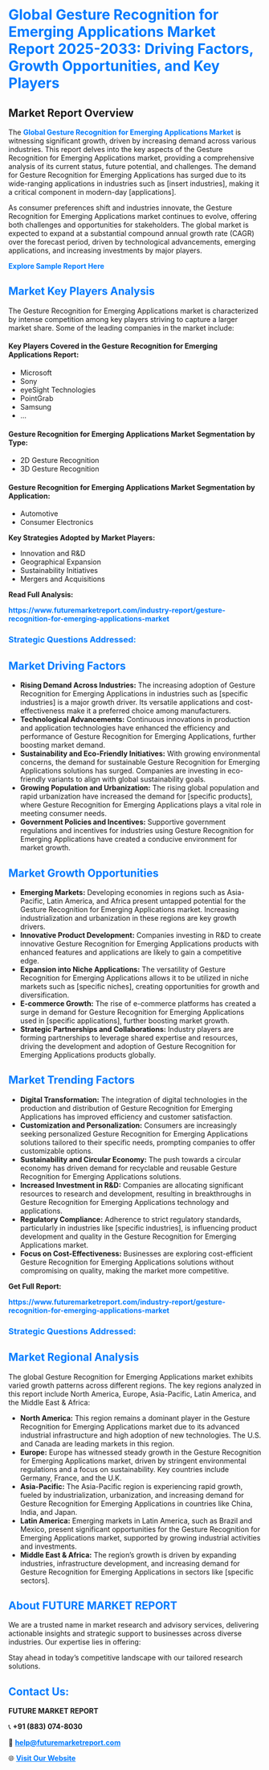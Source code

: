 <h1 style="color: #007BFF;">Global Gesture Recognition for Emerging Applications Market Report 2025-2033: Driving Factors, Growth Opportunities, and Key Players</h1>

<section id="overview">
<h2>Market Report Overview</h2>
<p>The <a href="https://www.futuremarketreport.com/industry-report/gesture-recognition-for-emerging-applications-market" style="color: #007BFF; text-decoration: none;"><strong>Global Gesture Recognition for Emerging Applications Market</strong></a> is witnessing significant growth, driven by increasing demand across various industries. This report delves into the key aspects of the Gesture Recognition for Emerging Applications market, providing a comprehensive analysis of its current status, future potential, and challenges. The demand for Gesture Recognition for Emerging Applications has surged due to its wide-ranging applications in industries such as [insert industries], making it a critical component in modern-day [applications].</p>
<p>As consumer preferences shift and industries innovate, the Gesture Recognition for Emerging Applications market continues to evolve, offering both challenges and opportunities for stakeholders. The global market is expected to expand at a substantial compound annual growth rate (CAGR) over the forecast period, driven by technological advancements, emerging applications, and increasing investments by major players.</p>
</section>

<section id="overview">
<p><a href="https://www.futuremarketreport.com/request-sample/reportId=104052" style="color: #007BFF; text-decoration: none;"><strong>Explore Sample Report Here</strong></a></p>
</section>

<section id="key-players">
<h2 style="color: #007BFF;">Market Key Players Analysis</h2>
<p>The Gesture Recognition for Emerging Applications market is characterized by intense competition among key players striving to capture a larger market share. Some of the leading companies in the market include:</p>
<h4>Key Players Covered in the Gesture Recognition for Emerging Applications Report:</h4>
<ul><li>Microsoft</li><li>Sony</li><li>eyeSight Technologies</li><li>PointGrab</li><li>Samsung</li><li>...</li></ul>
<h4>Gesture Recognition for Emerging Applications Market Segmentation by Type:</h4>
<ul><li>2D Gesture Recognition</li><li>3D Gesture Recognition</li></ul>

<h4>Gesture Recognition for Emerging Applications Market Segmentation by Application:</h4>
<ul><li>Automotive</li><li>Consumer Electronics</li></ul>
<p><strong>Key Strategies Adopted by Market Players:</strong></p>
<ul>
<li>Innovation and R&D</li>
<li>Geographical Expansion</li>
<li>Sustainability Initiatives</li>
<li>Mergers and Acquisitions</li>
</ul>
</section>

<section>
<p><strong>Read Full Analysis: </strong></p><a href="https://www.futuremarketreport.com/industry-report/gesture-recognition-for-emerging-applications-market" style="color: #007BFF; text-decoration: none;"><strong>https://www.futuremarketreport.com/industry-report/gesture-recognition-for-emerging-applications-market</strong></a>
<h3 style="color: #007BFF;">Strategic Questions Addressed:</h3>
</section>

<section id="driving-factors">
<h2 style="color: #007BFF;">Market Driving Factors</h2>
<ul>
<li><strong>Rising Demand Across Industries:</strong> The increasing adoption of Gesture Recognition for Emerging Applications in industries such as [specific industries] is a major growth driver. Its versatile applications and cost-effectiveness make it a preferred choice among manufacturers.</li>
<li><strong>Technological Advancements:</strong> Continuous innovations in production and application technologies have enhanced the efficiency and performance of Gesture Recognition for Emerging Applications, further boosting market demand.</li>
<li><strong>Sustainability and Eco-Friendly Initiatives:</strong> With growing environmental concerns, the demand for sustainable Gesture Recognition for Emerging Applications solutions has surged. Companies are investing in eco-friendly variants to align with global sustainability goals.</li>
<li><strong>Growing Population and Urbanization:</strong> The rising global population and rapid urbanization have increased the demand for [specific products], where Gesture Recognition for Emerging Applications plays a vital role in meeting consumer needs.</li>
<li><strong>Government Policies and Incentives:</strong> Supportive government regulations and incentives for industries using Gesture Recognition for Emerging Applications have created a conducive environment for market growth.</li>
</ul>
</section>

<section id="growth-opportunities">
<h2 style="color: #007BFF;">Market Growth Opportunities</h2>
<ul>
<li><strong>Emerging Markets:</strong> Developing economies in regions such as Asia-Pacific, Latin America, and Africa present untapped potential for the Gesture Recognition for Emerging Applications market. Increasing industrialization and urbanization in these regions are key growth drivers.</li>
<li><strong>Innovative Product Development:</strong> Companies investing in R&D to create innovative Gesture Recognition for Emerging Applications products with enhanced features and applications are likely to gain a competitive edge.</li>
<li><strong>Expansion into Niche Applications:</strong> The versatility of Gesture Recognition for Emerging Applications allows it to be utilized in niche markets such as [specific niches], creating opportunities for growth and diversification.</li>
<li><strong>E-commerce Growth:</strong> The rise of e-commerce platforms has created a surge in demand for Gesture Recognition for Emerging Applications used in [specific applications], further boosting market growth.</li>
<li><strong>Strategic Partnerships and Collaborations:</strong> Industry players are forming partnerships to leverage shared expertise and resources, driving the development and adoption of Gesture Recognition for Emerging Applications products globally.</li>
</ul>
</section>

<section id="trending-factors">
<h2 style="color: #007BFF;">Market Trending Factors</h2>
<ul>
<li><strong>Digital Transformation:</strong> The integration of digital technologies in the production and distribution of Gesture Recognition for Emerging Applications has improved efficiency and customer satisfaction.</li>
<li><strong>Customization and Personalization:</strong> Consumers are increasingly seeking personalized Gesture Recognition for Emerging Applications solutions tailored to their specific needs, prompting companies to offer customizable options.</li>
<li><strong>Sustainability and Circular Economy:</strong> The push towards a circular economy has driven demand for recyclable and reusable Gesture Recognition for Emerging Applications solutions.</li>
<li><strong>Increased Investment in R&D:</strong> Companies are allocating significant resources to research and development, resulting in breakthroughs in Gesture Recognition for Emerging Applications technology and applications.</li>
<li><strong>Regulatory Compliance:</strong> Adherence to strict regulatory standards, particularly in industries like [specific industries], is influencing product development and quality in the Gesture Recognition for Emerging Applications market.</li>
<li><strong>Focus on Cost-Effectiveness:</strong> Businesses are exploring cost-efficient Gesture Recognition for Emerging Applications solutions without compromising on quality, making the market more competitive.</li>
</ul>
</section>

<section>
<p><strong>Get Full Report: </strong></p><a href="https://www.futuremarketreport.com/industry-report/gesture-recognition-for-emerging-applications-market" style="color: #007BFF; text-decoration: none;"><strong>https://www.futuremarketreport.com/industry-report/gesture-recognition-for-emerging-applications-market</strong></a>
<h3 style="color: #007BFF;">Strategic Questions Addressed:</h3>
</section>


<section id="regional-analysis">
<h2 style="color: #007BFF;">Market Regional Analysis</h2>
<p>The global Gesture Recognition for Emerging Applications market exhibits varied growth patterns across different regions. The key regions analyzed in this report include North America, Europe, Asia-Pacific, Latin America, and the Middle East & Africa:</p>
<ul>
<li><strong>North America:</strong> This region remains a dominant player in the Gesture Recognition for Emerging Applications market due to its advanced industrial infrastructure and high adoption of new technologies. The U.S. and Canada are leading markets in this region.</li>
<li><strong>Europe:</strong> Europe has witnessed steady growth in the Gesture Recognition for Emerging Applications market, driven by stringent environmental regulations and a focus on sustainability. Key countries include Germany, France, and the U.K.</li>
<li><strong>Asia-Pacific:</strong> The Asia-Pacific region is experiencing rapid growth, fueled by industrialization, urbanization, and increasing demand for Gesture Recognition for Emerging Applications in countries like China, India, and Japan.</li>
<li><strong>Latin America:</strong> Emerging markets in Latin America, such as Brazil and Mexico, present significant opportunities for the Gesture Recognition for Emerging Applications market, supported by growing industrial activities and investments.</li>
<li><strong>Middle East & Africa:</strong> The region’s growth is driven by expanding industries, infrastructure development, and increasing demand for Gesture Recognition for Emerging Applications in sectors like [specific sectors].</li>
</ul>
</section>

<footer>
<h2 style="color: #007BFF;">About FUTURE MARKET REPORT</h2>
<p>We are a trusted name in market research and advisory services, delivering actionable insights and strategic support to businesses across diverse industries. Our expertise lies in offering:</p>

<p>Stay ahead in today’s competitive landscape with our tailored research solutions.</p>

<h2 style="color: #007BFF;">Contact Us:</h2>
<p><strong>FUTURE MARKET REPORT</strong></p>
<p>📞 <strong>+91 (883) 074-8030</strong></p>
<p>📧 <strong><a href="mailto:help@futuremarketreport.com" style="color: #007BFF;">help@futuremarketreport.com</a></strong></p>
<p>🌐 <strong><a href="https://www.futuremarketreport.com/" style="color: #007BFF;">Visit Our Website</a></strong></p>
</footer>